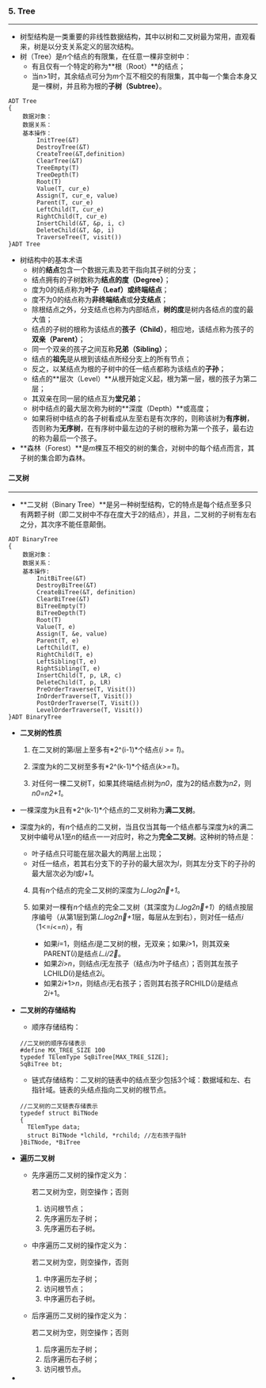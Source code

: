 ### 5. Tree

***

* 树型结构是一类重要的非线性数据结构，其中以树和二叉树最为常用，直观看来，树是以分支关系定义的层次结构。
* 树（Tree）是*n*个结点的有限集，在任意一棵非空树中：
  * 有且仅有一个特定的称为**根（Root）**的结点；
  * 当n>1时，其余结点可分为*m*个互不相交的有限集，其中每一个集合本身又是一棵树，并且称为根的**子树（Subtree）**。

```
ADT Tree
{
	数据对象：
	数据关系：
	基本操作：
		InitTree(&T)
		DestroyTree(&T)
		CreateTree(&T,definition)
		ClearTree(&T)
		TreeEmpty(T)
		TreeDepth(T)
		Root(T)
		Value(T, cur_e)
		Assign(T, cur_e, value)
		Parent(T, cur_e)
		LeftChild(T, cur_e)
		RightChild(T, cur_e)
		InsertChild(&T, &p, i, c)
		DeleteChild(&T, &p, i)
		TraverseTree(T, visit())
}ADT Tree
```

* 树结构中的基本术语
  * 树的**结点**包含一个数据元素及若干指向其子树的分支；
  * 结点拥有的子树数称为**结点的度（Degree）**；
  * 度为0的结点称为**叶子（Leaf）**或**终端结点**；
  * 度不为0的结点称为**非终端结点**或**分支结点**；
  * 除根结点之外，分支结点也称为内部结点，**树的度**是树内各结点的度的最大值；
  * 结点的子树的根称为该结点的**孩子（Child）**，相应地，该结点称为孩子的**双亲（Parent）**；
  * 同一个双亲的孩子之间互称**兄弟（Sibling）**；
  * 结点的**祖先**是从根到该结点所经分支上的所有节点；
  * 反之，以某结点为根的子树中的任一结点都称为该结点的**子孙**；
  * 结点的**层次（Level）**从根开始定义起，根为第一层，根的孩子为第二层；
  * 其双亲在同一层的结点互为**堂兄弟**；
  * 树中结点的最大层次称为树的**深度（Depth）**或高度；
  * 如果将树中结点的各子树看成从左至右是有次序的，则称该树为**有序树**，否则称为**无序树**，在有序树中最左边的子树的根称为第一个孩子，最右边的称为最后一个孩子。
* **森林（Forest）**是*m*棵互不相交的树的集合，对树中的每个结点而言，其子树的集合即为森林。

#### 二叉树

***

* **二叉树（Binary Tree）**是另一种树型结构，它的特点是每个结点至多只有两颗子树（即二叉树中不存在度大于2的结点），并且，二叉树的子树有左右之分，其次序不能任意颠倒。

```
ADT BinaryTree
{
	数据对象：
	数据关系：
	基本操作:
		InitBiTree(&T)
		DestroyBiTree(&T)
		CreateBiTree(&T, definition)
		ClearBiTree(&T)
		BiTreeEmpty(T)
		BiTreeDepth(T)
		Root(T)
		Value(T, e)
		Assign(T, &e, value)
		Parent(T, e)
		LeftChild(T, e)
		RightChild(T, e)
		LeftSibling(T, e)
		RightSibling(T, e)
		InsertChild(T, p, LR, c)
		DeleteChild(T, p, LR)
		PreOrderTraverse(T, Visit())
		InOrderTraverse(T, Visit())
		PostOrderTraverse(T, Visit())
		LevelOrderTraverse(T, Visit())
}ADT BinaryTree
```

* **二叉树的性质**

  1. 在二叉树的第*i*层上至多有*2^(i-1)*个结点(*i >= 1*)。

  2. 深度为*k*的二叉树至多有*2^(k-1)*个结点(*k>=1*)。

  3. 对任何一棵二叉树T，如果其终端结点树为*n0*，度为2的结点数为*n2*，则*n0=n2+1*。

* 一棵深度为*k*且有*2^(k-1)*个结点的二叉树称为**满二叉树**。

* 深度为*k*的，有*n*个结点的二叉树，当且仅当其每一个结点都与深度为*k*的满二叉树中编号从1至*n*的结点一一对应时，称之为**完全二叉树**。这种树的特点是：

  * 叶子结点只可能在层次最大的两层上出现；
  * 对任一结点，若其右分支下的子孙的最大层次为*l*，则其左分支下的子孙的最大层次必为*l*或*l+1*。

  4. 具有*n*个结点的完全二叉树的深度为*𠃊log2n𠃎+1*。

  5. 如果对一棵有*n*个结点的完全二叉树（其深度为*𠃊log2n𠃎+1*）的结点按层序编号（从第1层到第*𠃊log2n𠃎+1*层，每层从左到右），则对任一结点*i*（1<=*i*<=*n*），有

     * 如果*i*=1，则结点*i*是二叉树的根，无双亲；如果*i*>1，则其双亲PARENT(*i*)是结点*𠃊i/2𠃎*。
     * 如果*2i*>*n*，则结点*i*无左孩子（结点*i*为叶子结点）；否则其左孩子LCHILD(*i*)是结点2*i*。
     * 如果2*i*+1>*n*，则结点*i*无右孩子；否则其右孩子RCHILD(*i*)是结点2*i*+1。

* **二叉树的存储结构**

  * 顺序存储结构：

  ```
  //二叉树的顺序存储表示
  #define MX_TREE_SIZE 100
  typedef TElemType SqBiTree[MAX_TREE_SIZE];
  SqBiTree bt;
  ```

  * 链式存储结构：二叉树的链表中的结点至少包括3个域：数据域和左、右指针域。链表的头结点指向二叉树的根节点。

  ```
  //二叉树的二叉链表存储表示
  typedef struct BiTNode
  {
  	TElemType data;
  	struct BiTNode *lchild, *rchild; //左右孩子指针
  }BiTNode, *BiTree
  ```

* **遍历二叉树**

  * 先序遍历二叉树的操作定义为：

    若二叉树为空，则空操作；否则

    1.  访问根节点；
    2.  先序遍历左子树；
    3.  先序遍历右子树。

  * 中序遍历二叉树的操作定义为：

    若二叉树为空，则空操作，否则

    1. 中序遍历左子树；
    2.  访问根节点；
    3. 中序遍历右子树。

  * 后序遍历二叉树的操作定义为：

    若二叉树为空，则空操作；否则

    1. 后序遍历左子树；
    2. 后序遍历右子树；
    3.  访问根节点。

* 